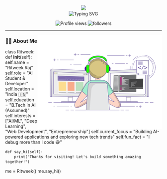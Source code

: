 <div align="center">
  <img src="https://capsule-render.vercel.app/api?type=waving&color=gradient&customColorList=12&height=200&section=header&text=Ritweek%20Raj&fontSize=80&fontAlignY=35&animation=twinkling&fontColor=ffffff" />
</div>

<div align="center">
  <img src="https://readme-typing-svg.demolab.com?font=Fira+Code&weight=600&size=28&duration=3000&pause=1000&color=36BCF7FF&center=true&vCenter=true&multiline=true&repeat=true&width=600&height=100&lines=AI+Enthusiast+%F0%9F%A4%96;Full+Stack+Developer+%F0%9F%92%BB;Turning+Coffee+into+Code+%E2%98%95" alt="Typing SVG" />
</div>

<p align="center">
  <img src="https://komarev.com/ghpvc/?username=ritweekraj288&label=Profile%20Views&color=0e75b6&style=for-the-badge" alt="Profile views" />
  <img src="https://img.shields.io/badge/Followers-0?style=for-the-badge&color=blue" alt="followers" />
</p>

---

<img align="right" alt="Coding" width="400" src="https://raw.githubusercontent.com/devSouvik/devSouvik/master/gif3.gif">

### 👨‍💻 About Me

class Ritweek:
    def __init__(self):
        self.name = "Ritweek Raj"
        self.role = "AI Student & Developer"
        self.location = "India 🇮🇳"
        self.education = "B.Tech in AI (Assumed)"
        self.interests = ["AI/ML", "Deep Learning", "Web Development", "Entrepreneurship"]
        self.current_focus = "Building AI-powered applications and exploring new tech trends"
        self.fun_fact = "I debug more than I code 😆"

    def say_hi(self):
        print("Thanks for visiting! Let's build something amazing together!")

me = Ritweek()
me.say_hi()
